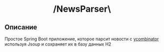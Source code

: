 <h1 align="center"> /NewsParser\ </h1>

## Описание
Простое Spring Boot приложение, которое парсит новости с [ycombinator](https://news.ycombinator.com/) используя Jsoup и сохраняет их в базу данных H2

